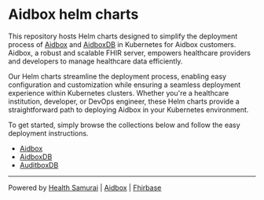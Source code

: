 # Aidbox helm charts

This repository hosts Helm charts designed to simplify the deployment process of [Aidbox](https://docs.aidbox.app/) and [AidboxDB](https://docs.aidbox.app/storage-1/aidboxdb-image) in Kubernetes for Aidbox customers. Aidbox, a robust and scalable FHIR server, empowers healthcare providers and developers to manage healthcare data efficiently.

Our Helm charts streamline the deployment process, enabling easy configuration and customization while ensuring a seamless deployment experience within Kubernetes clusters. Whether you're a healthcare institution, developer, or DevOps engineer, these Helm charts provide a straightforward path to deploying Aidbox in your Kubernetes environment.

To get started, simply browse the collections below and follow the easy deployment instructions.

- [Aidbox](./aidbox)
- [AidboxDB](./aidboxdb)
- [AuditboxDB](./auditbox)

***
Powered by [Health Samurai](http://www.health-samurai.io) | [Aidbox](http://www.health-samurai.io/aidbox) | [Fhirbase](http://www.health-samurai.io/fhirbase)
